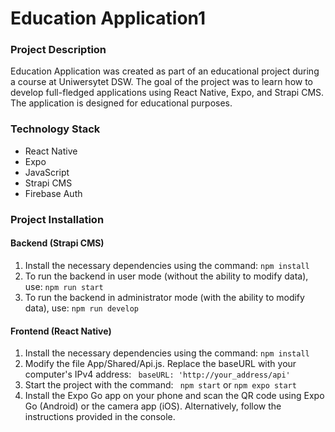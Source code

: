 # Education Application1


### Project Description

Education Application was created as part of an educational project during a course at Uniwersytet DSW. The goal of the project was to learn how to develop full-fledged applications using React Native, Expo, and Strapi CMS. The application is designed for educational purposes.

### Technology Stack

 + React Native
 + Expo
 + JavaScript
 + Strapi CMS
 + Firebase Auth


### Project Installation

#### Backend (Strapi CMS)

1.  Install the necessary dependencies using the command:
    `npm install`
2.  To run the backend in user mode (without the ability to modify data), use:
    `npm run start`
3.  To run the backend in administrator mode (with the ability to modify data), use:
    `npm run develop`

#### Frontend (React Native)

1.  Install the necessary dependencies using the command:
    `npm install`
2.  Modify the file App/Shared/Api.js. Replace the baseURL with your computer's IPv4 address:
   ` baseURL: 'http://your_address/api'`
3.  Start the project with the command:
   ` npm start` or `npm expo start`
4.  Install the Expo Go app on your phone and scan the QR code using Expo Go (Android) or the camera app (iOS).
    Alternatively, follow the instructions provided in the console.

